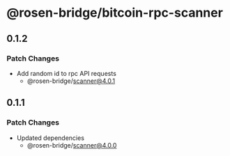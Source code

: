 # @rosen-bridge/bitcoin-rpc-scanner

## 0.1.2

### Patch Changes

- Add random id to rpc API requests
  - @rosen-bridge/scanner@4.0.1

## 0.1.1

### Patch Changes

- Updated dependencies
  - @rosen-bridge/scanner@4.0.0
